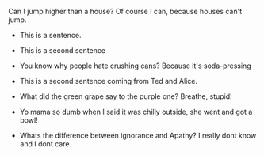 
Can I jump higher than a house? Of course I can, because houses can't jump.

*  This is a sentence.
*  This is a second sentence
*  You know why people hate crushing cans? Because it's soda-pressing

* This is a second sentence coming from Ted and Alice.
* What did the green grape say to the purple one?  Breathe, stupid!
* Yo mama so dumb when I said it was chilly outside, she went and got a bowl!
* Whats the difference between ignorance and Apathy? I really dont know and I dont care. 